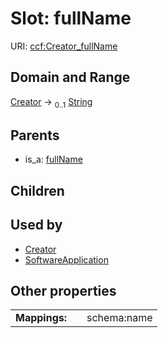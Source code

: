 
# Slot: fullName




URI: [ccf:Creator_fullName](http://purl.org/ccf/Creator_fullName)


## Domain and Range

[Creator](Creator.md) &#8594;  <sub>0..1</sub> [String](types/String.md)

## Parents

 *  is_a: [fullName](fullName.md)

## Children


## Used by

 * [Creator](Creator.md)
 * [SoftwareApplication](SoftwareApplication.md)

## Other properties

|  |  |  |
| --- | --- | --- |
| **Mappings:** | | schema:name |

